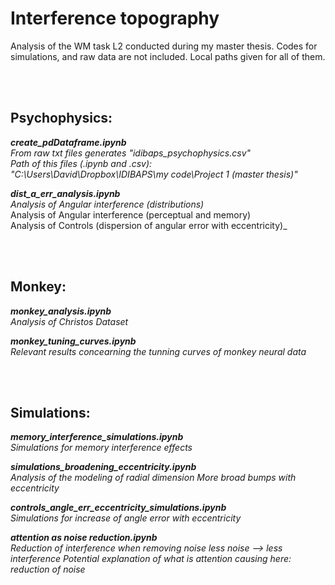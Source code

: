 # Interference topography

Analysis of the WM task L2 conducted during my master thesis.
Codes for simulations, and raw data are not included. Local paths given for all of them.

<br><br>

## Psychophysics:

***create_pdDataframe.ipynb***  
_From raw txt files generates "idibaps_psychophysics.csv"_  
_Path of this files (.ipynb and .csv):_  
_"C:\Users\David\Dropbox\IDIBAPS\my code\Project 1 (master thesis)"_  
  
  
***dist_a_err_analysis.ipynb***    
_Analysis of Angular interference (distributions)_    
Analysis of Angular interference (perceptual and memory)  
Analysis of Controls (dispersion of angular error with eccentricity)_  

<br><br>

## Monkey:

***monkey_analysis.ipynb***  
_Analysis of Christos Dataset_

***monkey_tuning_curves.ipynb***    
_Relevant results concearning the tunning curves of monkey neural data_

<br><br>

## Simulations:

***memory_interference_simulations.ipynb***    
_Simulations for memory interference effects_


***simulations_broadening_eccentricity.ipynb***   
_Analysis of the modeling of radial dimension
More broad bumps with eccentricity_

  
***controls_angle_err_eccentricity_simulations.ipynb***    
_Simulations for increase of angle error with eccentricity_


***attention as noise reduction.ipynb***    
_Reduction of interference when removing noise
less noise --> less interference
Potential explanation of what is attention causing here: reduction of noise_



